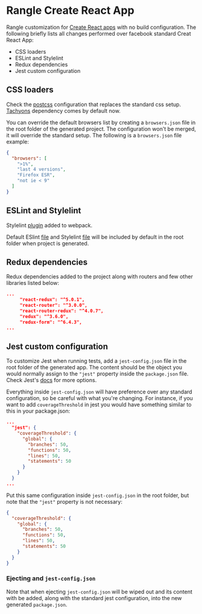 # Rangle Create React App

Rangle customization for [Create React apps](https://github.com/facebookincubator/create-react-app) with no build configuration.
The following briefly lists all changes performed over facebook standard Creat React App:

- CSS loaders
- ESLint and Stylelint 
- Redux dependencies
- Jest custom configuration

## CSS loaders

Check the [postcss](https://github.com/rangle/create-react-app/tree/master/packages/react-scripts/config/rangle/postcss.js) configuration that replaces the standard css setup. 
[Tachyons](http://tachyons.io/) dependency comes by default now.

You can override the default browsers list by creating a `browsers.json` file in the root folder of the generated project. The configuration won't be merged, it will override the standard setup.
The following is a `browsers.json` file example:

```json
{
  "browsers": [
    ">1%",
    "last 4 versions",
    "Firefox ESR",
    "not ie < 9"
  ]
}
```

## ESLint and Stylelint
 
Stylelint [plugin](https://github.com/rangle/create-react-app/tree/master/packages/react-scripts/config/rangle/plugins.js) added to webpack. 

Default ESlint [file](https://github.com/rangle/create-react-app/tree/master/packages/react-scripts/template/.eslintrc) and Stylelint [file](https://github.com/rangle/create-react-app/tree/master/packages/react-scripts/template/.stylelintrc) will be included by default in the root folder when project is generated.
 
## Redux dependencies
 
Redux dependencies added to the project along with routers and few other libraries listed below:

```json
...
     "react-redux": "^5.0.1",
     "react-router": "^3.0.0",
     "react-router-redux": "^4.0.7",
     "redux": "^3.6.0",
     "redux-form": "^6.4.3",
...
```

## Jest custom configuration

To customize Jest when running tests, add a `jest-config.json` file in the root folder of the generated app. The content should be the object you would normally assign to the `"jest"` property inside the `package.json` file. Check Jest's [docs](https://facebook.github.io/jest/docs/configuration.html) for more options.

Everything inside `jest-config.json` will have preference over any standard configuration, so be careful with what you're changing.
For instance, if you want to add `coverageThreshold` in jest you would have something similar to this in your package.json:

```json
...
  "jest": {
    "coverageThreshold": {
      "global": {
        "branches": 50,
        "functions": 50,
        "lines": 50,
        "statements": 50
      }
    }
  }
...
```

Put this same configuration inside `jest-config.json` in the root folder, but note that the `"jest"` property is not necessary:
  
```json
{
  "coverageThreshold": {
    "global": {
      "branches": 50,
      "functions": 50,
      "lines": 50,
      "statements": 50
    }
  }
}
```

### Ejecting and `jest-config.json`

Note that when ejecting `jest-config.json` will be wiped out and its content with be added, along with the standard jest configuration, into the new generated `package.json`. 